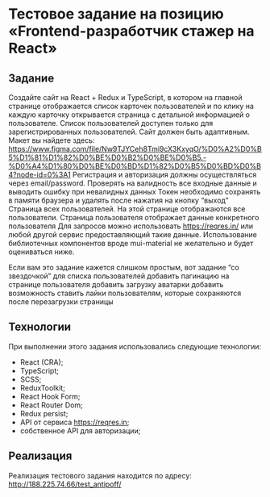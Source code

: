 # Тестовое задание на позицию «Frontend-разработчик стажер на React»

## Задание
Создайте сайт на React + Redux и TypeScript, в котором на главной странице отображается список карточек пользователей и по клику на каждую карточку открывается страница с детальной информацией о пользователе. Список пользователей доступен только для зарегистрированных пользователей. Сайт должен быть адаптивным. Макет вы найдете здесь:
https://www.figma.com/file/Nw9TJYCeh8Tmi9cX3KxyqO/%D0%A2%D0%B5%D1%81%D1%82%D0%BE%D0%B2%D0%BE%D0%B5.-%D0%A4%D1%80%D0%BE%D0%BD%D1%82%D0%B5%D0%BD%D0%B4?node-id=0%3A1
Регистрация и авторизация должны осуществляться через email/password. Проверять на валидность все входные данные и выводить ошибку при невалидных данных
Токен необходимо сохранять в памяти браузера и удалять после нажатия на кнопку “выход”
Страница всех пользователей. На этой странице отображаются все пользователи. 
Страница пользователя отображает данные конкретного пользователя
Для запросов можно использовать https://reqres.in/ или любой другой сервис предоставляющий такие данные. Использование библиотечных компонентов вроде mui-material не желательно и будет оцениваться ниже.

Если вам это задание кажется слишком простым, вот задание “со звездочкой”
для списка пользователей добавить пагинацию
на странице пользователя добавить загрузку аватарки
добавить возможность ставить лайки пользователям, которые сохраняются  после перезагрузки страницы

## Технологии
При выполнении этого задания использовались следующие технологии:
- React (CRA);
- TypeScript;
- SCSS;
- ReduxToolkit;
- React Hook Form;
- React Router Dom;
- Redux persist;
- API от сервиса https://reqres.in;
- собственное API для авторизации;

## Реализация
Реализация тестового задания находится по адресу:
http://188.225.74.66/test_antipoff/